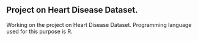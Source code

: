 ## Project on Heart Disease Dataset.
Working on the project on Heart Disease Dataset. Programming language used for this purpose is R.

